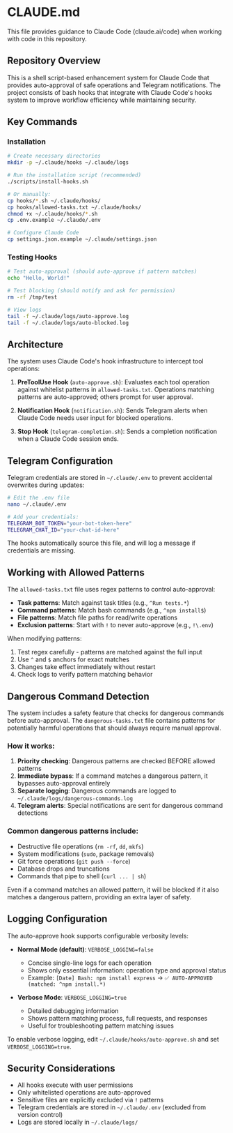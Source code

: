 # CLAUDE.md

This file provides guidance to Claude Code (claude.ai/code) when working with code in this repository.

## Repository Overview

This is a shell script-based enhancement system for Claude Code that provides auto-approval of safe operations and Telegram notifications. The project consists of bash hooks that integrate with Claude Code's hooks system to improve workflow efficiency while maintaining security.

## Key Commands

### Installation
```bash
# Create necessary directories
mkdir -p ~/.claude/hooks ~/.claude/logs

# Run the installation script (recommended)
./scripts/install-hooks.sh

# Or manually:
cp hooks/*.sh ~/.claude/hooks/
cp hooks/allowed-tasks.txt ~/.claude/hooks/
chmod +x ~/.claude/hooks/*.sh
cp .env.example ~/.claude/.env

# Configure Claude Code
cp settings.json.example ~/.claude/settings.json
```

### Testing Hooks
```bash
# Test auto-approval (should auto-approve if pattern matches)
echo "Hello, World!"

# Test blocking (should notify and ask for permission)
rm -rf /tmp/test

# View logs
tail -f ~/.claude/logs/auto-approve.log
tail -f ~/.claude/logs/auto-blocked.log
```

## Architecture

The system uses Claude Code's hook infrastructure to intercept tool operations:

1. **PreToolUse Hook** (`auto-approve.sh`): Evaluates each tool operation against whitelist patterns in `allowed-tasks.txt`. Operations matching patterns are auto-approved; others prompt for user approval.

2. **Notification Hook** (`notification.sh`): Sends Telegram alerts when Claude Code needs user input for blocked operations.

3. **Stop Hook** (`telegram-completion.sh`): Sends a completion notification when a Claude Code session ends.

## Telegram Configuration

Telegram credentials are stored in `~/.claude/.env` to prevent accidental overwrites during updates:

```bash
# Edit the .env file
nano ~/.claude/.env

# Add your credentials:
TELEGRAM_BOT_TOKEN="your-bot-token-here"
TELEGRAM_CHAT_ID="your-chat-id-here"
```

The hooks automatically source this file, and will log a message if credentials are missing.

## Working with Allowed Patterns

The `allowed-tasks.txt` file uses regex patterns to control auto-approval:

- **Task patterns**: Match against task titles (e.g., `^Run tests.*`)
- **Command patterns**: Match bash commands (e.g., `^npm install$`)
- **File patterns**: Match file paths for read/write operations
- **Exclusion patterns**: Start with `!` to never auto-approve (e.g., `!\.env`)

When modifying patterns:
1. Test regex carefully - patterns are matched against the full input
2. Use `^` and `$` anchors for exact matches
3. Changes take effect immediately without restart
4. Check logs to verify pattern matching behavior

## Dangerous Command Detection

The system includes a safety feature that checks for dangerous commands before auto-approval. The `dangerous-tasks.txt` file contains patterns for potentially harmful operations that should always require manual approval.

### How it works:
1. **Priority checking**: Dangerous patterns are checked BEFORE allowed patterns
2. **Immediate bypass**: If a command matches a dangerous pattern, it bypasses auto-approval entirely
3. **Separate logging**: Dangerous commands are logged to `~/.claude/logs/dangerous-commands.log`
4. **Telegram alerts**: Special notifications are sent for dangerous command detections

### Common dangerous patterns include:
- Destructive file operations (`rm -rf`, `dd`, `mkfs`)
- System modifications (`sudo`, package removals)
- Git force operations (`git push --force`)
- Database drops and truncations
- Commands that pipe to shell (`curl ... | sh`)

Even if a command matches an allowed pattern, it will be blocked if it also matches a dangerous pattern, providing an extra layer of safety.

## Logging Configuration

The auto-approve hook supports configurable verbosity levels:

- **Normal Mode (default)**: `VERBOSE_LOGGING=false`
  - Concise single-line logs for each operation
  - Shows only essential information: operation type and approval status
  - Example: `[Date] Bash: npm install express` → `✅ AUTO-APPROVED (matched: ^npm install.*)`

- **Verbose Mode**: `VERBOSE_LOGGING=true`
  - Detailed debugging information
  - Shows pattern matching process, full requests, and responses
  - Useful for troubleshooting pattern matching issues

To enable verbose logging, edit `~/.claude/hooks/auto-approve.sh` and set `VERBOSE_LOGGING=true`.

## Security Considerations

- All hooks execute with user permissions
- Only whitelisted operations are auto-approved
- Sensitive files are explicitly excluded via `!` patterns
- Telegram credentials are stored in `~/.claude/.env` (excluded from version control)
- Logs are stored locally in `~/.claude/logs/`